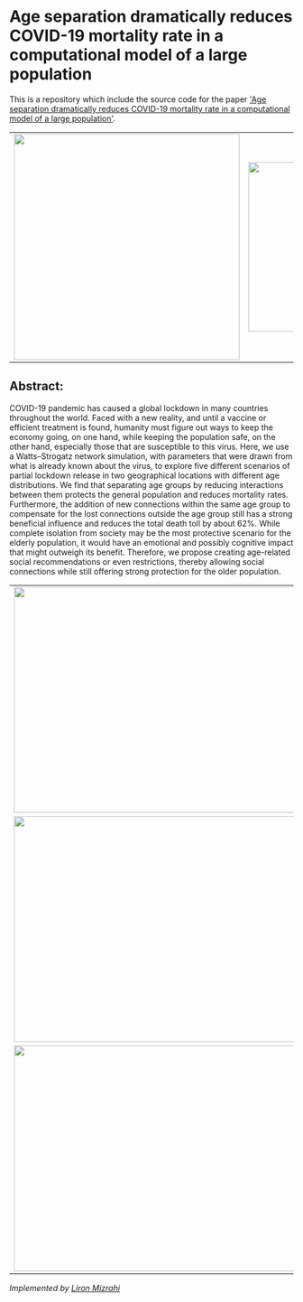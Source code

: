 # Age separation dramatically reduces COVID-19 mortality rate in a computational model of a large population

This is a repository which include the source code for the paper <a href='https://royalsocietypublishing.org/doi/10.1098/rsob.200213'>'Age separation dramatically reduces COVID-19 mortality rate in a computational model of a large population'</a>. 




<table style="width:100%">
  <tr>
    <td>
      <img src="https://github.com/Precision-Disease-Modeling-Lab/covid19_computational_model/blob/master/figures/Israel/Connections between 30 subjects.png" width="400" height="400">
    </td>
    <td>
      <img src="https://github.com/Precision-Disease-Modeling-Lab/covid19_computational_model/blob/master/figures/Israel/Dist. by age group - State 0.png" width="300" height="300">
    </td>
  </tr>
</table>


## Abstract: 
COVID-19 pandemic has caused a global lockdown in many countries throughout the world. Faced with a new reality, and until a vaccine or efficient treatment is found, humanity must figure out ways to keep the economy going, on one hand, while keeping the population safe, on the other hand, especially those that are susceptible to this virus. Here, we use a Watts–Strogatz network simulation, with parameters that were drawn from what is already known about the virus, to explore five different scenarios of partial lockdown release in two geographical locations with different age distributions. We find that separating age groups by reducing interactions between them protects the general population and reduces mortality rates. Furthermore, the addition of new connections within the same age group to compensate for the lost connections outside the age group still has a strong beneficial influence and reduces the total death toll by about 62%. While complete isolation from society may be the most protective scenario for the elderly population, it would have an emotional and possibly cognitive impact that might outweigh its benefit. Therefore, we propose creating age-related social recommendations or even restrictions, thereby allowing social connections while still offering strong protection for the older population.


<table style="width:100%">
  <tr>
  <td>
    <img src="https://github.com/Precision-Disease-Modeling-Lab/covid19_computational_model/blob/master/figures/Israel/Infections_span.png" width="1000" height="400">
  </td>
  </tr>
  <tr>
  <td>
    <img src="https://github.com/Precision-Disease-Modeling-Lab/covid19_computational_model/blob/master/figures/Israel/Total_Deceased_span.png" width="1000" height="400">
  </td>
  </tr>
  <tr>
  <td>
    <img src="https://github.com/Precision-Disease-Modeling-Lab/covid19_computational_model/blob/master/figures/Israel/Total Death - split by age.png" width="1000" height="400">
  </td>
  </tr>
</table>


<i> Implemented by <a href = 'https://github.com/liron-mizrahi'> Liron Mizrahi</a> </i>
